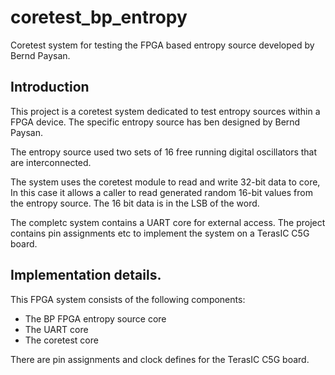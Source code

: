 coretest_bp_entropy
========================

Coretest system for testing the FPGA based entropy source developed by
Bernd Paysan.
 
## Introduction ##
This project is a coretest system dedicated to test entropy sources
within a FPGA device. The specific entropy source has ben designed by
Bernd Paysan.

The entropy source used two sets of 16 free running digital oscillators
that are interconnected.

The system uses the coretest module to read and write 32-bit data to
core, In this case it allows a caller to read generated random 16-bit
values from the entropy source. The 16 bit data is in the LSB of the
word.

The completc system contains a UART core for external access. The
project contains pin assignments etc to implement the system on a
TerasIC C5G board.

## Implementation details. ##
This FPGA system consists of the following components:

- The BP FPGA entropy source core
- The UART core
- The coretest core

There are pin assignments and clock defines for the TerasIC C5G board.
